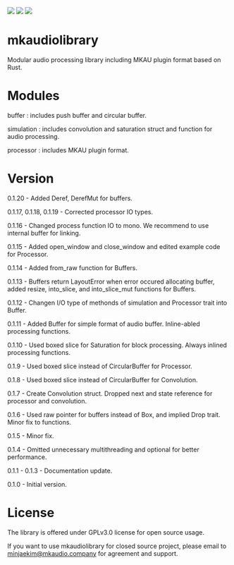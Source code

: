 [![](https://img.shields.io/crates/v/mkaudiolibrary.svg)](https://crates.io/crates/mkaudiolibrary)
[![](https://img.shields.io/crates/l/mkaudiolibrary.svg)](https://crates.io/crates/mkaudiolibrary)
[![](https://docs.rs/mkaudiolibrary/badge.svg)](https://docs.rs/mkaudiolibrary/)

# mkaudiolibrary
Modular audio processing library including MKAU plugin format based on Rust.

# Modules
buffer : includes push buffer and circular buffer.

simulation : includes convolution and saturation struct and function for audio processing.

processor : includes MKAU plugin format.

# Version
0.1.20 - Added Deref, DerefMut for buffers.

0.1.17, 0.1.18, 0.1.19 - Corrected processor IO types.

0.1.16 - Changed process function IO to mono. We recommend to use internal buffer for linking.

0.1.15 - Added open_window and close_window and edited example code for Processor.

0.1.14 - Added from_raw function for Buffers.

0.1.13 - Buffers return LayoutError when error occured allocating buffer, added resize, into_slice, and into_slice_mut functions for Buffers.

0.1.12 - Changen I/O type of methonds of simulation and Processor trait into Buffer.

0.1.11 - Added Buffer for simple format of audio buffer. Inline-abled processing functions.

0.1.10 - Used boxed slice for Saturation for block processing. Always inlined processing functions.

0.1.9 - Used boxed slice instead of CircularBuffer for Processor.

0.1.8 - Used boxed slice instead of CircularBuffer for Convolution.

0.1.7 - Create Convolution struct. Dropped next and state reference for processor and convolution.

0.1.6 - Used raw pointer for buffers instead of Box<T>, and implied Drop trait. Minor fix to functions.

0.1.5 - Minor fix.

0.1.4 - Omitted unnecessary multithreading and optional for better performance.

0.1.1 - 0.1.3 - Documentation update.

0.1.0 - Initial version.

# License
The library is offered under GPLv3.0 license for open source usage.

If you want to use mkaudiolibrary for closed source project, please email to minjaekim@mkaudio.company for agreement and support.